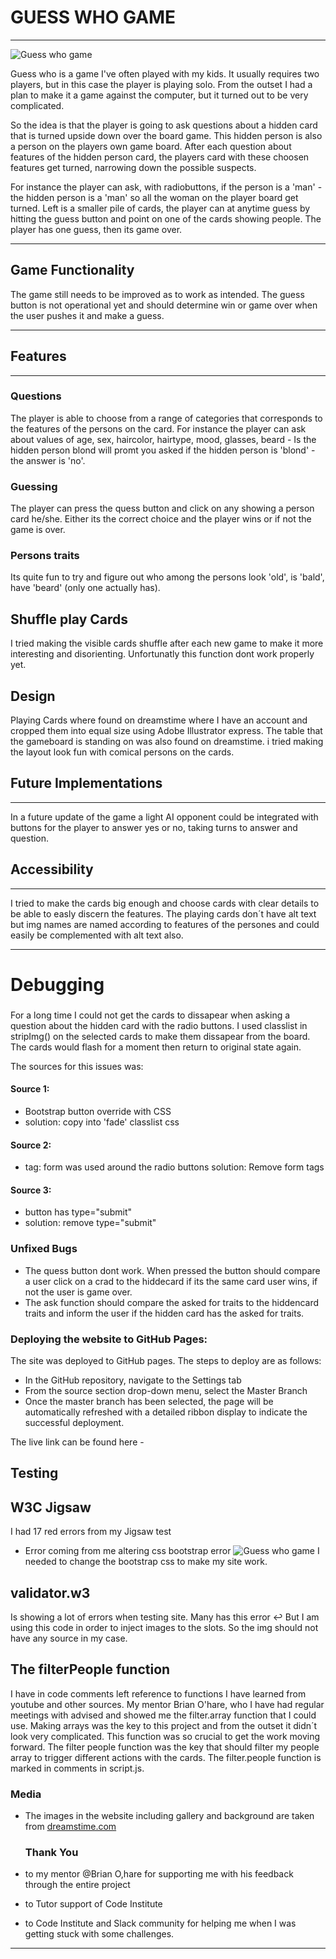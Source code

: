 # GUESS WHO GAME
---
![Guess who game](https://github.com/ThomasSpare/GuessWho/blob/Guess-who-version-2/assets/images/screenshots/main2.png)


Guess who is a game I've often played with my kids.
It usually requires two players, but in this case the player
is playing solo. From the outset I had a plan to make it a game
against the computer, but it turned out to be very complicated.

So the idea is that the player is going to ask questions about a hidden card
that is turned upside down over the board game. This hidden person is also 
a person on the players own game board. After each question about features
of the hidden person card, the players card with these choosen features get turned,
narrowing down the possible suspects.

For instance the player can ask, with radiobuttons, if the person is a 'man' - the hidden
person is a 'man' so all the woman on the player board get turned. Left is a smaller
pile of cards, the player can at anytime guess by hitting the guess button and point on 
one of the cards showing people. The player has one guess, then its game over.

---
## Game Functionality

The game still needs to be improved as to work as intended. The guess button is not operational yet and should
determine win or game over when the user pushes it and make a guess. 

---

## Features
---

### Questions

The player is able to choose from a range of categories that corresponds to the features of the persons on the card.
For instance the player can ask about values of age, sex, haircolor, hairtype, mood, glasses, beard - Is the hidden person
blond will promt you asked if the hidden person is 'blond' - the answer is 'no'.

### Guessing
The player can press the quess button and click on any showing a person card he/she. Either its the correct choice and the player wins
or if not the game is over.

### Persons traits
Its quite fun to try and figure out who among the persons look 'old', is 'bald', have 'beard' (only one actually has).


## Shuffle play Cards
I tried making the visible cards shuffle after each new game to make it more interesting and disorienting. Unfortunatly this function
dont work properly yet. 


Design
---
Playing Cards where found on dreamstime where I have an account and cropped them into equal size using Adobe Illustrator express.
The table that the gameboard is standing on was also found on dreamstime. i tried making the layout look fun with comical
persons on the cards. 

## Future Implementations
---
In a future update of the game a light AI opponent could be integrated with buttons for the player to answer yes or no, 
taking turns to answer and question.



## Accessibility
---
I tried to make the cards big enough and choose cards with clear details to be able to easly discern the features.
The playing cards don´t have alt text but img names are named according to features of the persones and could easily be 
complemented with alt text also.

---

# Debugging

###
For a long time I could not get the cards to dissapear when asking a question about the hidden card with the radio buttons.
I used classlist in stripImg() on the selected cards to make them dissapear from the board.
The cards would flash for a moment then return to original state again.

The sources for this issues was:

#### Source 1:
- Bootstrap button override with CSS
- solution: copy into 'fade' classlist css
#### Source 2:
- tag: form was used around the radio buttons
solution: Remove form tags
#### Source 3:
- button has type="submit"
- solution: remove type="submit"

### Unfixed Bugs
- The quess button dont work. When pressed the button should compare a user click on a crad to the hiddecard
  if its the same card user wins, if not the user is game over.
- The ask function should compare the asked for traits to the hiddencard traits and inform the user
  if the hidden card has the asked for traits.

### Deploying the website to GitHub Pages:
The site was deployed to GitHub pages. The steps to deploy are as follows:
- In the GitHub repository, navigate to the Settings tab
- From the source section drop-down menu, select the Master Branch
- Once the master branch has been selected, the page will be automatically refreshed with a detailed ribbon display to indicate the successful deployment.

The live link can be found here -

## Testing

## W3C Jigsaw

I had 17 red errors from my Jigsaw test
- Error coming from me altering css bootstrap error
![Guess who game](assets/images/screenshots/jigsaw.png)
I needed to change the bootstrap css to make my site work.

## validator.w3

Is showing a lot of errors when testing site.
Many has this error
<img class="slot" type="img" id="card30"/>↩ 
But I am using this code in order to inject images to the slots. So the img
should not have any source in my case.


## The filterPeople function

I have in code comments left reference to functions I have learned from youtube and other sources. My mentor Brian O'hare, who I 
have had regular meetings with advised and showed me the filter.array function that I could use. Making arrays was the key to this 
project and from the outset it didn´t look very complicated. This function was so crucial to get the work moving forward. 
The filter people function was the key that should filter my people array to trigger different actions with the cards. 
The filter.people function is marked in comments in script.js.



### Media
- The images in the website including gallery and background are taken from [dreamstime.com](https://www.dreamstime.com/)

  ### Thank You
- to my mentor @Brian O,hare for supporting me with his feedback through the entire project
- to Tutor support of Code Institute
- to Code Institute and Slack community for helping me when I was getting stuck with some challenges.

---
